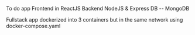 To do app 
Frontend in ReactJS
Backend NodeJS & Express
DB -- MongoDB

Fullstack app dockerized into 3 containers but in the same network using docker-compose.yaml
